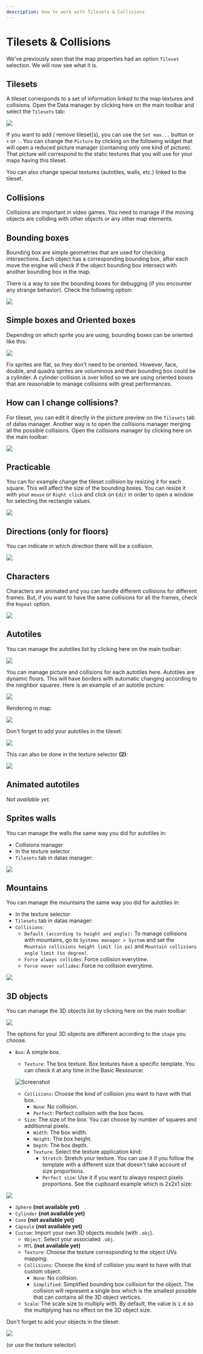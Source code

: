 ```yaml
---
description: How to work with Tilesets & Collisions
---
```


# Tilesets & Collisions

We've previously seen that the map properties had an option `Tileset` selection. We will now see what it is.

## Tilesets <a id="tilesets"></a>

A tileset corresponds to a set of information linked to the map textures and collisions. Open the Data manager by clicking here on the main toolbar and select the `Tilesets` tab:

![](../.gitbook/assets/tileset-manager.png)

If you want to add / remove tileset\(s\), you can use the `Set max...` button or `+` or `-`. You can change the `Picture` by clicking on the following widget that will open a reduced picture manager \(containing only one kind of picture\). That picture will correspond to the static textures that you will use for your maps having this tileset.

You can also change special textures \(autotiles, walls, etc.\) linked to the tileset.

## Collisions <a id="collisions"></a>

Collisions are important in video games. You need to manage if the moving objects are colliding with other objects or any other map elements.

## Bounding boxes <a id="bounding-boxes"></a>

Bounding box are simple geometries that are used for checking intersections. Each object has a corresponding bounding box, after each move the engine will check if the object bounding box intersect with another bounding box in the map.

There is a way to see the bounding boxes for debugging \(if you encounter any strange behavior\). Check the following option:

![](../.gitbook/assets/collision-debug.png)

## Simple boxes and Oriented boxes <a id="simple-boxes-and-oriented-boxes"></a>

Depending on which sprite you are using, bounding boxes can be oriented like this:

![](../.gitbook/assets/collision-boxes.png)

Fix sprites are flat, so they don't need to be oriented. However, face, double, and quadra sprites are voluminous and their bounding box could be a cylinder. A cylinder collision is over killed so we are using oriented boxes that are reasonable to manage collisions with great performances.

## How can I change collisions? <a id="how-can-i-change-collisions"></a>

For tileset, you can edit it directly in the picture preview on the `Tilesets` tab of datas manager. Another way is to open the collisions manager merging all the possible collisions. Open the collisions manager by clicking here on the main toolbar:

![](../.gitbook/assets/collision-manager.png)

## Practicable <a id="praticable"></a>

You can for example change the tileset collision by resizing it for each square. This will affect the size of the bounding boxes. You can resize it with your `mouse` or `Right click` and click on `Edit` in order to open a window for selecting the rectangle values.

![](../.gitbook/assets/collision-praticable.png)

## Directions \(only for floors\) <a id="directions-only-for-floors"></a>

You can indicate in which direction there will be a collision.

![](../.gitbook/assets/collision-direction.png)

## Characters <a id="characters"></a>

Characters are animated and you can handle different collisions for different frames. But, if you want to have the same collisions for all the frames, check the `Repeat` option.

![](../.gitbook/assets/collision-character.png)

## Autotiles <a id="autotiles"></a>

You can manage the autotiles list by clicking here on the main toolbar:

![](../.gitbook/assets/autotiles-list.png)

You can manage picture and collisions for each autotiles here. Autotiles are dynamic floors. This will have borders with automatic changing according to the neighbor squares. Here is an example of an autotile picture:

![](../.gitbook/assets/autotile-general.png)

Rendering in map:

![](../.gitbook/assets/autotiles-preview%20%281%29.png)

Don't forget to add your autotiles in the tileset:

![](../.gitbook/assets/autotiles-tileset.png)

This can also be done in the texture selector **\(2\)**:

![](../.gitbook/assets/autotiles-update-list.png)

## Animated autotiles <a id="animated-autotiles"></a>

_Not available yet._

## Sprites walls <a id="sprites-walls"></a>

You can manage the walls the same way you did for autotiles in:

* Collisions manager
* In the texture selector
* `Tilesets` tab in datas manager:

![](../.gitbook/assets/walls-tileset.png)

## Mountains <a id="mountains"></a>

You can manage the mountains the same way you did for autotiles in:

* In the texture selector
* `Tilesets` tab in datas manager:
* `Collisions`:
  * `Default (according to height and angle):` To manage collisions with mountains, go to `Systems manager > System` and set the `Mountain collisions height limit (in px)` and `Mountain collisions angle limit (in degree)`.
  * `Force always collides`: Force collision everytime.
  * `Force never collides`: Force no collision everytime.

![](../.gitbook/assets/mountains-tileset.png)

## 3D objects <a id="3d-objects"></a>

You can manage the 3D objects list by clicking here on the main toolbar:

![](../.gitbook/assets/objects-3d-tileset.png)

The options for your 3D objects are different according to the `shape` you choose.

* `Box`: A simple box.

  * `Texture`: The box texture. Box textures have a specific template. You can check it at any time in the Basic Ressource:

  ![Screenshot](https://rpg-paper-maker.github.io/basics/img/box-template.png)

  * `Collisions`: Choose the kind of collision you want to have with that box.
    * `None`: No collision.
    * `Perfect`: Perfect collision with the box faces.
  * `Size`: The size of the box. You can choose by number of squares and additionnal pixels.
    * `Width`: The box width.
    * `Height`: The box height.
    * `Depth`: The box depth.
    * `Texture`: Select the texture application kind:
      * `Stretch`: Stretch your texture. You can use it if you follow the template with a different size that doesn't take account of size proportions.
      * `Perfect size`: Use it if you want to always respect pixels proportions. See the cupboard example which is 2x2x1 size:

![](../.gitbook/assets/box-template.png)

* `Sphere` **\(not available yet\)**
* `Cylinder` **\(not available yet\)**
* `Cone` **\(not available yet\)**
* `Capsule` **\(not available yet\)**
* `Custom`: Import your own 3D objects models \(with `.obj`\).
  * `Object`: Select your associated `.obj`.
  * `MTL` **\(not available yet\)**
  * `Texture`: Choose the texture corresponding to the object UVs mapping.
  * `Collisions`: Choose the kind of collision you want to have with that custom object.
    * `None`: No collision.
    * `Simplified`: Simplified bounding box collision for the object. The collision will represent a single box which is the smallest possible that can contains all the 3D object vertices.
  * `Scale`: The scale size to multiply with. By default, the value is `1.0` so the multiplying has no effect on the 3D object size.

Don't forget to add your objects in the tileset:

![](../.gitbook/assets/objects-3d-tileset%20%281%29.png)

\(or use the texture selector\)


